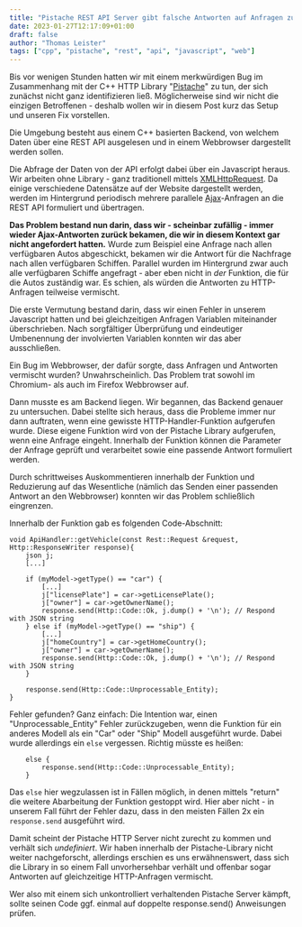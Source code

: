 ```yaml
---
title: "Pistache REST API Server gibt falsche Antworten auf Anfragen zurück"
date: 2023-01-27T12:17:09+01:00
draft: false
author: "Thomas Leister"
tags: ["cpp", "pistache", "rest", "api", "javascript", "web"]
---
```



Bis vor wenigen Stunden hatten wir mit einem merkwürdigen Bug im Zusammenhang mit der C++ HTTP Library "[Pistache](https://pistacheio.github.io/pistache/)" zu tun, der sich zunächst nicht ganz identifizieren ließ. Möglicherweise sind wir nicht die einzigen Betroffenen - deshalb wollen wir in diesem Post kurz das Setup und unseren Fix vorstellen. 

<!--more-->

Die Umgebung besteht aus einem C++ basierten Backend, von welchem Daten über eine REST API ausgelesen und in einem Webbrowser dargestellt werden sollen. 

Die Abfrage der Daten von der API erfolgt dabei über ein Javascript heraus. Wir arbeiten ohne Library - ganz traditionell mittels [XMLHttpRequest](https://developer.mozilla.org/en-US/docs/Web/API/XMLHttpRequest/Using_XMLHttpRequest). Da einige verschiedene Datensätze auf der Website dargestellt werden, werden im Hintergrund periodisch mehrere parallele [Ajax](https://de.wikipedia.org/wiki/Ajax_(Programmierung))-Anfragen an die REST API formuliert und übertragen. 

**Das Problem bestand nun darin, dass wir - scheinbar zufällig - immer wieder Ajax-Antworten zurück bekamen, die wir in diesem Kontext gar nicht angefordert hatten.** Wurde zum Beispiel eine Anfrage nach allen verfügbaren Autos abgeschickt, bekamen wir die Antwort für die Nachfrage nach allen verfügbaren Schiffen. Parallel wurden im Hintergrund zwar auch alle verfügbaren Schiffe angefragt - aber eben nicht in _der_ Funktion, die für die Autos zuständig war. Es schien, als würden die Antworten zu HTTP-Anfragen teilweise vermischt. 

Die erste Vermutung bestand darin, dass wir einen Fehler in unserem Javascript hatten und bei gleichzeitigen Anfragen Variablen miteinander überschrieben. Nach sorgfältiger Überprüfung und eindeutiger Umbenennung der involvierten Variablen konnten wir das aber ausschließen. 

Ein Bug im Webbrowser, der dafür sorgte, dass Anfragen und Antworten vermischt wurden? Unwahrscheinlich. Das Problem trat sowohl im Chromium- als auch im Firefox Webbrowser auf. 

Dann musste es am Backend liegen. Wir begannen, das Backend genauer zu untersuchen. Dabei stellte sich heraus, dass die Probleme immer nur dann auftraten, wenn eine gewisste HTTP-Handler-Funktion aufgerufen wurde. Diese eigene Funktion wird von der Pistache Library aufgerufen, wenn eine Anfrage eingeht. Innerhalb der Funktion können die Parameter der Anfrage geprüft und verarbeitet sowie eine passende Antwort formuliert werden. 

Durch schrittweises Auskommentieren innerhalb der Funktion und Reduzierung auf das Wesentliche (nämlich das Senden einer passenden Antwort an den Webbrowser) konnten wir das Problem schließlich eingrenzen.

Innerhalb der Funktion gab es folgenden Code-Abschnitt: 

```
void ApiHandler::getVehicle(const Rest::Request &request, Http::ResponseWriter response){
    json j;
    [...]

    if (myModel->getType() == "car") {
    	[...]
        j["licensePlate"] = car->getLicensePlate();
        j["owner"] = car->getOwnerName();
        response.send(Http::Code::Ok, j.dump() + '\n'); // Respond with JSON string
    } else if (myModel->getType() == "ship") {
        [...]
        j["homeCountry"] = car->getHomeCountry();
        j["owner"] = car->getOwnerName();
        response.send(Http::Code::Ok, j.dump() + '\n'); // Respond with JSON string
    } 
        
    response.send(Http::Code::Unprocessable_Entity);
}
```

Fehler gefunden? Ganz einfach: Die Intention war, einen "Unprocessable_Entity" Fehler zurückzugeben, wenn die Funktion für ein anderes Modell als ein "Car" oder "Ship" Modell ausgeführt wurde. Dabei wurde allerdings ein `else` vergessen. Richtig müsste es heißen: 

```
	else {
		response.send(Http::Code::Unprocessable_Entity);
	}
```

Das `else` hier wegzulassen ist in Fällen möglich, in denen mittels "return" die weitere Abarbeitung der Funktion gestoppt wird. Hier aber nicht - in unserem Fall führt der Fehler dazu, dass in den meisten Fällen 2x ein `response.send` ausgeführt wird. 

Damit scheint der Pistache HTTP Server nicht zurecht zu kommen und verhält sich _undefiniert_. Wir haben innerhalb der Pistache-Library nicht weiter nachgeforscht, allerdings erschien es uns erwähnenswert, dass sich die Library in so einem Fall unvorhersehbar verhält und offenbar sogar Antworten auf gleichzeitige HTTP-Anfragen vermischt. 

Wer also mit einem sich unkontrolliert verhaltenden Pistache Server kämpft, sollte seinen Code ggf. einmal auf doppelte response.send() Anweisungen prüfen. 